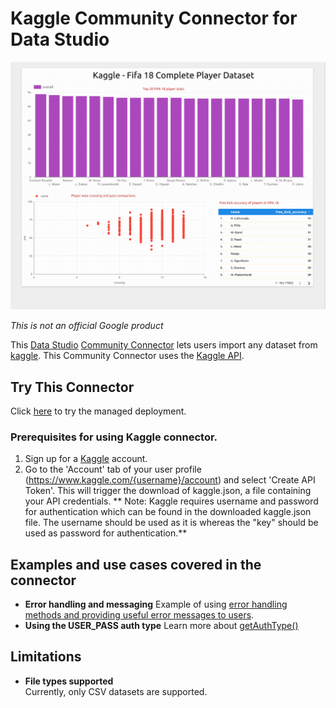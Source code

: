 # Kaggle Community Connector for Data Studio

![Screenshot](./KaggleSampleDataset.png?raw=true "Screenshot")

*This is not an official Google product*

This [Data Studio][datastudio] [Community Connector][community-connector] lets
users import any dataset from [kaggle][kaggle]. This Community Connector uses
the [Kaggle API][kaggle-api].

## Try This Connector

Click [here][managed-deployment] to try the managed deployment.

### Prerequisites for using Kaggle connector.
1. Sign up for a [Kaggle][kaggle] account.
1. Go to the 'Account' tab of your user profile
  (https://www.kaggle.com/{username}/account) and select 'Create API Token'. This will trigger the download of kaggle.json, a file containing your API credentials.
** Note: Kaggle requires username and password for authentication which can be found in the downloaded kaggle.json file. The username should be used as it is whereas the "key" should be used as password for authentication.** 

## Examples and use cases covered in the connector

- **Error handling and messaging** Example of using [error handling methods and
  providing useful error messages to users][error-handling].
- **Using the USER_PASS auth type** Learn more about
  [getAuthType()][getAuthType]

## Limitations

- **File types supported**</br> 
   Currently, only CSV datasets are supported.

[datastudio]: https://datastudio.google.com
[community-connector]: https://developers.google.com/datastudio/connector
[kaggle]: https://www.kaggle.com
[kaggle-api]: https://github.com/Kaggle/kaggle-api
[managed-deployment]: https://datastudio.google.com/datasources/create?connectorId=AKfycbz8WVuZI1FRHJM3g_ucqP-L7B9EIIPDsC9RofvZk1Xw-bD6p55SNjs7JudEsOYK1o2t
[error-handling]: https://developers.google.com/datastudio/connector/error-handling
[getAuthType]: https://devsite.googleplex.com/datastudio/connector/oauth2
